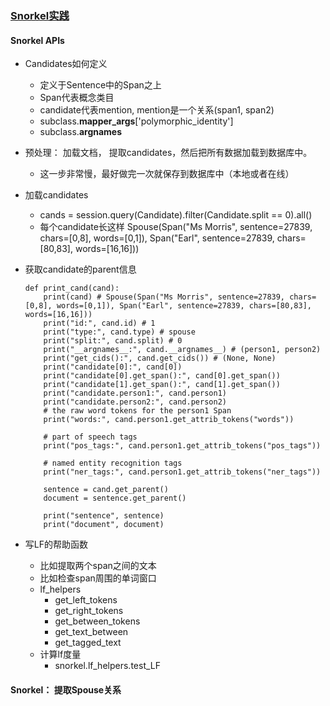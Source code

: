 ### [Snorkel实践](https://github.com/liangjin2007/data_liangjin/blob/master/Snorkel.png?raw=true)

#### Snorkel APIs
- Candidates如何定义
  - 定义于Sentence中的Span之上
  - Span代表概念类目
  - candidate代表mention, mention是一个关系(span1, span2)
  - subclass.__mapper_args__['polymorphic_identity']
  - subclass.__argnames__
  
- 预处理：
加载文档， 提取candidates，然后把所有数据加载到数据库中。
  - 这一步非常慢，最好做完一次就保存到数据库中（本地或者在线）
  
- 加载candidates
  - cands = session.query(Candidate).filter(Candidate.split == 0).all()
  - 每个candidate长这样 Spouse(Span("Ms Morris", sentence=27839, chars=[0,8], words=[0,1]), Span("Earl", sentence=27839, chars=[80,83], words=[16,16]))

- 获取candidate的parent信息
  ```
  def print_cand(cand):
      print(cand) # Spouse(Span("Ms Morris", sentence=27839, chars=[0,8], words=[0,1]), Span("Earl", sentence=27839, chars=[80,83], words=[16,16]))
      print("id:", cand.id) # 1
      print("type:", cand.type) # spouse
      print("split:", cand.split) # 0
      print("__argnames__:", cand.__argnames__) # (person1, person2)
      print("get_cids():", cand.get_cids()) # (None, None)
      print("candidate[0]:", cand[0])
      print("candidate[0].get_span():", cand[0].get_span())
      print("candidate[1].get_span():", cand[1].get_span())
      print("candidate.person1:", cand.person1)
      print("candidate.person2:", cand.person2)
      # the raw word tokens for the person1 Span
      print("words:", cand.person1.get_attrib_tokens("words"))

      # part of speech tags
      print("pos_tags:", cand.person1.get_attrib_tokens("pos_tags"))

      # named entity recognition tags
      print("ner_tags:", cand.person1.get_attrib_tokens("ner_tags"))

      sentence = cand.get_parent()
      document = sentence.get_parent()

      print("sentence", sentence)
      print("document", document)
  ```

- 写LF的帮助函数
  - 比如提取两个span之间的文本
  - 比如检查span周围的单词窗口
  - lf_helpers
    - get_left_tokens
    - get_right_tokens
    - get_between_tokens
    - get_text_between
    - get_tagged_text
  - 计算lf度量
    - snorkel.lf_helpers.test_LF
  

#### Snorkel： 提取Spouse关系





